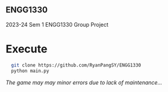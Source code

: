 ## ENGG1330
2023-24 Sem 1 ENGG1330 Group Project

<!-- EXECUTE -->
# Execute
```sh
  git clone https://github.com/RyanPangSY/ENGG1330
  python main.py
```

_The game may may minor errors due to lack of maintenance..._
